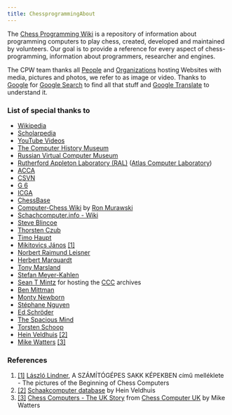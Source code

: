 ```yaml
---
title: ChessprogrammingAbout
---
```

The [Chess Programming Wiki](Home "Home") is a repository of information about programming computers to play chess, created, developed and maintained by volunteers. Our goal is to provide a reference for every aspect of chess-programming, information about programmers, researcher and engines.

The CPW team thanks all [People](People "People") and [Organizations](Organizations "Organizations") hosting Websites with media, pictures and photos, we refer to as image or video. Thanks to [Google](index.php?title=Google&action=edit&redlink=1 "Google (page does not exist)") for [Google Search](https://en.wikipedia.org/wiki/Google_Search) to find all that stuff and [Google Translate](https://en.wikipedia.org/wiki/Google_Translate) to understand it.

### List of special thanks to

- [Wikipedia](https://en.wikipedia.org/)
- [Scholarpedia](https://en.wikipedia.org/wiki/Scholarpedia)
- [YouTube Videos](https://en.wikipedia.org/wiki/YouTube)
- [The Computer History Museum](The_Computer_History_Museum "The Computer History Museum")
- [Russian Virtual Computer Museum](Russian_Virtual_Computer_Museum "Russian Virtual Computer Museum")
- [Rutherford Appleton Laboratory (RAL)](https://en.wikipedia.org/wiki/Rutherford_Appleton_Laboratory) ([Atlas Computer Laboratory](Atlas_Computer_Laboratory "Atlas Computer Laboratory"))
- [ACCA](ACCA "ACCA")
- [CSVN](CSVN "CSVN")
- [G 6](G_6 "G 6")
- [ICGA](ICGA "ICGA")
- [ChessBase](ChessBase "ChessBase")
- [Computer-Chess Wiki](http://computer-chess.org/) by [Ron Murawski](Ron_Murawski "Ron Murawski")
- [Schachcomputer.info - Wiki](https://www.schach-computer.info/)
- [Steve Blincoe](Steve_Blincoe "Steve Blincoe")
- [Thorsten Czub](Thorsten_Czub "Thorsten Czub")
- [Timo Haupt](Timo_Haupt "Timo Haupt")
- [Mikitovics János](http://www.magyarsakkszerzok.hu/nevjegy.htm) <a id="cite-note-1" href="#cite-ref-1">[1]</a>
- [Norbert Raimund Leisner](Norbert_Raimund_Leisner "Norbert Raimund Leisner")
- [Herbert Marquardt](index.php?title=Herbert_Marquardt&action=edit&redlink=1 "Herbert Marquardt (page does not exist)")
- [Tony Marsland](Tony_Marsland "Tony Marsland")
- [Stefan Meyer-Kahlen](Stefan_Meyer-Kahlen "Stefan Meyer-Kahlen")
- [Sean T Mintz](https://www.stmintz.com/) for hosting the [CCC](CCC "CCC") archives
- [Ben Mittman](Ben_Mittman "Ben Mittman")
- [Monty Newborn](Monroe_Newborn "Monroe Newborn")
- [Stéphane Nguyen](St%C3%A9phane_Nguyen "Stéphane Nguyen")
- [Ed Schröder](Ed_Schroder "Ed Schroder")
- [The Spacious Mind](The_Spacious_Mind "The Spacious Mind")
- [Torsten Schoop](index.php?title=Torsten_Schoop&action=edit&redlink=1 "Torsten Schoop (page does not exist)")
- [Hein Veldhuis](Hein_Veldhuis "Hein Veldhuis") <a id="cite-note-2" href="#cite-ref-2">[2]</a>
- [Mike Watters](Mike_Watters "Mike Watters") <a id="cite-note-3" href="#cite-ref-3">[3]</a>

### References

1. <a id="cite-ref-1" href="#cite-note-1">[1]</a> [László Lindner](L%C3%A1szl%C3%B3_Lindner "László Lindner"), A SZÁMÍTÓGÉPES SAKK KÉPEKBEN című melléklete - The pictures of the Beginning of Chess Computers
1. <a id="cite-ref-2" href="#cite-note-2">[2]</a> [Schaakcomputer database](http://www.schaakcomputers.nl/hein_veldhuis/) by Hein Veldhuis
1. <a id="cite-ref-3" href="#cite-note-3">[3]</a> [Chess Computers - The UK Story](http://www.chesscomputeruk.com/html/chess_computers_-_the_uk_story.html) from [Chess Computer UK](http://www.chesscomputeruk.com/index.html) by Mike Watters

